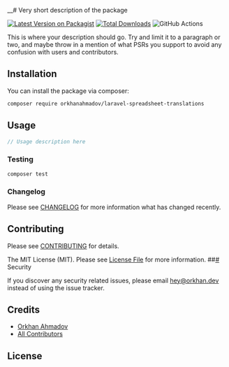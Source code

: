 __# Very short description of the package

[![Latest Version on Packagist](https://img.shields.io/packagist/v/orkhanahmadov/laravel-spreadsheet-translations.svg?style=flat-square)](https://packagist.org/packages/orkhanahmadov/laravel-spreadsheet-translations)
[![Total Downloads](https://img.shields.io/packagist/dt/orkhanahmadov/laravel-spreadsheet-translations.svg?style=flat-square)](https://packagist.org/packages/orkhanahmadov/laravel-spreadsheet-translations)
![GitHub Actions](https://github.com/orkhanahmadov/laravel-spreadsheet-translations/actions/workflows/main.yml/badge.svg)

This is where your description should go. Try and limit it to a paragraph or two, and maybe throw in a mention of what PSRs you support to avoid any confusion with users and contributors.

## Installation

You can install the package via composer:

```bash
composer require orkhanahmadov/laravel-spreadsheet-translations
```

## Usage

```php
// Usage description here
```

### Testing

```bash
composer test
```

### Changelog

Please see [CHANGELOG](CHANGELOG.md) for more information what has changed recently.

## Contributing

Please see [CONTRIBUTING](CONTRIBUTING.md) for details.

The MIT License (MIT). Please see [License File](LICENSE.md) for more information.
##_[#]()_ Security

If you discover any security related issues, please email hey@orkhan.dev instead of using the issue tracker.

## Credits

-   [Orkhan Ahmadov](https://github.com/orkhanahmadov)
-   [All Contributors](../../contributors)

## License

